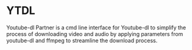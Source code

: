 # YTDL
Youtube-dl Partner is a cmd line interface for Youtube-dl to simplify the process of downloading video and audio by applying parameters from youtube-dl and ffmpeg to streamline the download process.

